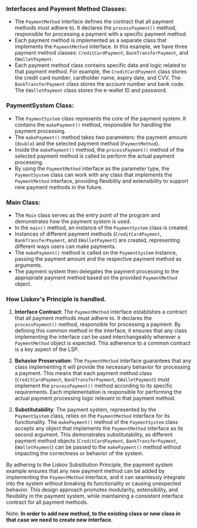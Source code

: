 ### Interfaces and Payment Method Classes:
- The `PaymentMethod` interface defines the contract that all payment methods must adhere to. It declares the `processPayment()` method, responsible for processing a payment with a specific payment method.
- Each payment method is implemented as a separate class that implements the `PaymentMethod` interface. In this example, we have three payment method classes: `CreditCardPayment`, `BankTransferPayment`, and `EWalletPayment`.
- Each payment method class contains specific data and logic related to that payment method. For example, the `CreditCardPayment` class stores the credit card number, cardholder name, expiry date, and CVV. The `BankTransferPayment` class stores the account number and bank code. The `EWalletPayment` class stores the e-wallet ID and password.

### PaymentSystem Class:
- The `PaymentSystem` class represents the core of the payment system. It contains the `makePayment()` method, responsible for handling the payment processing.
- The `makePayment()` method takes two parameters: the payment amount (`double`) and the selected payment method (`PaymentMethod`).
- Inside the `makePayment()` method, the `processPayment()` method of the selected payment method is called to perform the actual payment processing.
- By using the `PaymentMethod` interface as the parameter type, the `PaymentSystem` class can work with any class that implements the `PaymentMethod` interface, providing flexibility and extensibility to support new payment methods in the future.

### Main Class:
- The `Main` class serves as the entry point of the program and demonstrates how the payment system is used.
- In the `main()` method, an instance of the `PaymentSystem` class is created.
- Instances of different payment methods (`CreditCardPayment`, `BankTransferPayment`, and `EWalletPayment`) are created, representing different ways users can make payments.
- The `makePayment()` method is called on the `PaymentSystem` instance, passing the payment amount and the respective payment method as arguments.
- The payment system then delegates the payment processing to the appropriate payment method based on the provided `PaymentMethod` object.

### How Liskov's Principle is handled.

1. **Interface Contract**: The `PaymentMethod` interface establishes a contract that all payment methods must adhere to. It declares the `processPayment()` method, responsible for processing a payment. By defining this common method in the interface, it ensures that any class implementing the interface can be used interchangeably wherever a `PaymentMethod` object is expected. This adherence to a common contract is a key aspect of the LSP.

2. **Behavior Preservation**: The `PaymentMethod` interface guarantees that any class implementing it will provide the necessary behavior for processing a payment. This means that each payment method class (`CreditCardPayment`, `BankTransferPayment`, `EWalletPayment`) must implement the `processPayment()` method according to its specific requirements. Each implementation is responsible for performing the actual payment processing logic relevant to that payment method.

3. **Substitutability**: The payment system, represented by the `PaymentSystem` class, relies on the `PaymentMethod` interface for its functionality. The `makePayment()` method of the `PaymentSystem` class accepts any object that implements the `PaymentMethod` interface as its second argument. This demonstrates substitutability, as different payment method objects (`CreditCardPayment`, `BankTransferPayment`, `EWalletPayment`) can be passed to the `makePayment()` method without impacting the correctness or behavior of the system.

By adhering to the Liskov Substitution Principle, the payment system example ensures that any new payment method can be added by implementing the `PaymentMethod` interface, and it can seamlessly integrate into the system without breaking its functionality or causing unexpected behavior. This design approach promotes modularity, extensibility, and flexibility in the payment system, while maintaining a consistent interface contract for all payment methods.

Note: **In order to add new method, to the existing class or new class in that case we need to create new interface.**


